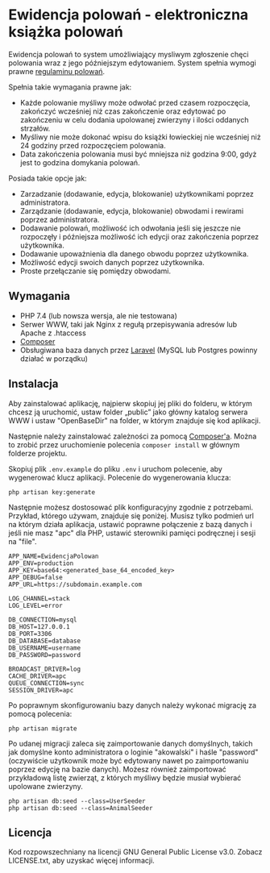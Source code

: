 # Ewidencja polowań - elektroniczna książka polowań

Ewidencja polowań to system umożliwiający mysliwym zgłoszenie chęci polowania wraz z jego późniejszym edytowaniem. 
System spełnia wymogi prawne [regulaminu polowań](https://www.pzlow.pl/przepisy-prawne/regulamin-polowan/).

Spełnia takie wymagania prawne jak:

- Każde polowanie myśliwy może odwołać przed czasem rozpoczęcia, zakończyć wcześniej niż czas 
  zakończenie oraz edytować po zakończeniu w celu dodania upolowanej zwierzyny i ilości oddanych strzałów.
- Myśliwy nie może dokonać wpisu do książki łowieckiej nie wcześniej niż 24 godziny przed rozpoczęciem polowania.
- Data zakończenia polowania musi być mniejsza niż godzina 9:00, gdyż jest to godzina domykania polowań.

Posiada takie opcje jak:

- Zarzadzanie (dodawanie, edycja, blokowanie) użytkownikami poprzez administratora.
- Zarządzanie (dodawanie, edycja, blokowanie) obwodami i rewirami poprzez administratora.
- Dodawanie polowań, możliwość ich odwołania jeśli się jeszcze nie rozpoczęły i późniejsza możliwość ich edycji oraz 
  zakończenia poprzez użytkownika.
- Dodawanie upoważnienia dla danego obwodu poprzez użytkownika.
- Możliwość edycji swoich danych poprzez użytkownika.
- Proste przełączanie się pomiędzy obwodami.

## Wymagania

- PHP 7.4 (lub nowsza wersja, ale nie testowana)
- Serwer WWW, taki jak Nginx z regułą przepisywania adresów lub Apache z .htaccess
- [Composer](https://getcomposer.org/)
- Obsługiwana baza danych przez [Laravel](https://laravel.com/docs/8.x/database#introduction) (MySQL lub Postgres powinny działać
  w porządku)

## Instalacja

Aby zainstalować aplikację, najpierw skopiuj jej pliki do folderu, w którym chcesz ją uruchomić, ustaw folder „public” 
jako główny katalog serwera WWW i ustaw "OpenBaseDir" na folder, w którym znajduje się kod aplikacji.

Następnie należy zainstalować zależności za pomocą [Composer'a](https://getcomposer.org/). Można to zrobić przez
uruchomienie polecenia `composer install` w głównym folderze projektu.

Skopiuj plik `.env.example` do pliku `.env` i uruchom polecenie, aby wygenerować klucz aplikacji. 
Polecenie do wygenerowania klucza:

```shell
php artisan key:generate
```

Następnie możesz dostosować plik konfiguracyjny zgodnie z potrzebami. Przykład, którego używam, znajduje się poniżej. 
Musisz tylko podmień url na którym działa aplikacja, ustawić poprawne połączenie z bazą danych i jeśli nie masz "apc" 
dla PHP, ustawić sterowniki pamięci podręcznej i sesji na "file".

```dotenv
APP_NAME=EwidencjaPolowan
APP_ENV=production
APP_KEY=base64:<generated_base_64_encoded_key>
APP_DEBUG=false
APP_URL=https://subdomain.example.com

LOG_CHANNEL=stack
LOG_LEVEL=error

DB_CONNECTION=mysql
DB_HOST=127.0.0.1
DB_PORT=3306
DB_DATABASE=database
DB_USERNAME=username
DB_PASSWORD=password

BROADCAST_DRIVER=log
CACHE_DRIVER=apc
QUEUE_CONNECTION=sync
SESSION_DRIVER=apc
```

Po poprawnym skonfigurowaniu bazy danych należy wykonać migrację za pomocą polecenia:

```shell
php artisan migrate
```

Po udanej migracji zaleca się zaimportowanie danych domyślnych, takich jak domyślne konto administratora o
loginie "akowalski" i haśle "password" (oczywiście użytkownik może być edytowany nawet po zaimportowaniu poprzez 
edycję na bazie danych). Możesz również zaimportować przykładową listę zwierząt, z których myśliwy będzie musiał 
wybierać upolowane zwierzyny.

```shell
php artisan db:seed --class=UserSeeder
php artisan db:seed --class=AnimalSeeder
```

## Licencja

Kod rozpowszechniany na licencji GNU General Public License v3.0. Zobacz LICENSE.txt, aby uzyskać więcej informacji.
